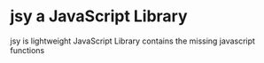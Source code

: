 # jsy a JavaScript Library 
jsy is lightweight JavaScript Library contains the missing javascript functions

